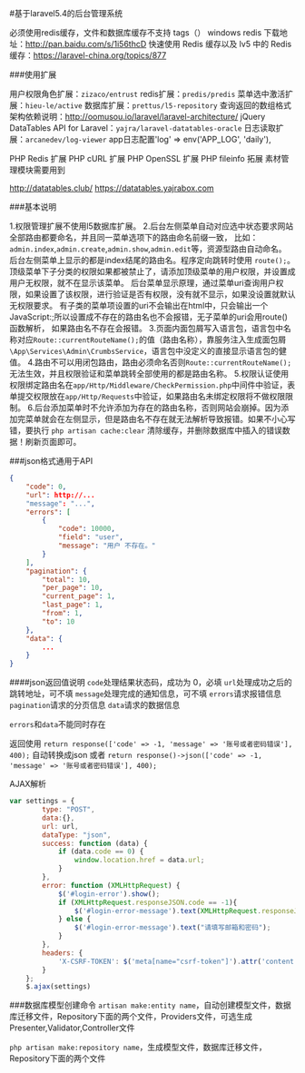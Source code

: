 #基于laravel5.4的后台管理系统

必须使用redis缓存，文件和数据库缓存不支持 tags（）
windows redis 下载地址：http://pan.baidu.com/s/1i56thcD
快速使用 Redis 缓存以及 lv5 中的 Redis 缓存：https://laravel-china.org/topics/877

###使用扩展

用户权限角色扩展：`zizaco/entrust`
redis扩展：`predis/predis`
菜单选中激活扩展：`hieu-le/active`
数据库扩展：`prettus/l5-repository` 查询返回的数组格式
架构依赖说明：http://oomusou.io/laravel/laravel-architecture/
jQuery DataTables API for Laravel：`yajra/laravel-datatables-oracle`
日志读取扩展：`arcanedev/log-viewer`  app日志配置'log' => env('APP_LOG', 'daily'),

PHP Redis 扩展
PHP cURL 扩展
PHP OpenSSL 扩展
PHP fileinfo 拓展 素材管理模块需要用到

http://datatables.club/
https://datatables.yajrabox.com

###基本说明

1.权限管理扩展不使用l5数据库扩展。
2.后台左侧菜单自动对应选中状态要求网站全部路由都要命名，并且同一菜单选项下的路由命名前缀一致，
比如：`admin.index`,`admin.create`,`admin.show`,`admin.edit`等，资源型路由自动命名。 
后台左侧菜单上显示的都是index结尾的路由名。程序定向跳转时使用 `route();`。
顶级菜单下子分类的权限如果都被禁止了，请添加顶级菜单的用户权限，并设置成用户无权限，就不在显示该菜单。
后台菜单显示原理，通过菜单uri查询用户权限，如果设置了该权限，进行验证是否有权限，没有就不显示，如果没设置就默认无权限要求。
有子类的菜单项设置的uri不会输出在html中，只会输出一个JavaScript:;所以设置成不存在的路由名也不会报错，无子菜单的uri会用route()函数解析，
如果路由名不存在会报错。
3.页面内面包屑写入语言包，语言包中名称对应`Route::currentRouteName();`的值（路由名称），靠服务注入生成面包屑`\App\Services\Admin\CrumbsService`，语言包中没定义的直接显示语言包的健值。
4.路由不可以用闭包路由，路由必须命名否则`Route::currentRouteName();`无法生效，并且权限验证和菜单跳转全部使用的都是路由名称。
5.权限认证使用权限绑定路由名在`app/Http/Middleware/CheckPermission.php`中间件中验证，表单提交权限放在`app/Http/Requests`中验证，如果路由名未绑定权限将不做权限限制。
6.后台添加菜单时不允许添加为存在的路由名称，否则网站会崩掉。因为添加完菜单就会在左侧显示，但是路由名不存在就无法解析导致报错。如果不小心写错，要执行 `php artisan cache:clear` 清除缓存，并删除数据库中插入的错误数据！刷新页面即可。

###json格式通用于API
``` json
{
    "code": 0,
    "url": http://...
    "message": "...",
    "errors": [
        {
            "code": 10000,
            "field": "user",
            "message": "用户 不存在。"
        }
    ],
    "pagination": {
        "total": 10,
        "per_page": 10,
        "current_page": 1,
        "last_page": 1,
        "from": 1,
        "to": 10
    },
    "data": {
        ...
    }
}
```
####json返回值说明
`code`处理结果状态码，成功为 0，必填
`url`处理成功之后的跳转地址，可不填
`message`处理完成的通知信息，可不填
`errors`请求报错信息
`pagination`请求的分页信息
`data`请求的数据信息

`errors`和`data`不能同时存在

返回使用
`return response(['code' => -1, 'message' => '账号或者密码错误'], 400);` 自动转换成json
或者
`return response()->json(['code' => -1, 'message' => '账号或者密码错误'], 400);`

AJAX解析
``` javascript
var settings = {
        type: "POST",
        data:{},
        url: url,
        dataType: "json",
        success: function (data) {
            if (data.code == 0) {
                window.location.href = data.url;
            }
        },
        error: function (XMLHttpRequest) {
            $('#login-error').show();
            if (XMLHttpRequest.responseJSON.code == -1){
                $('#login-error-message').text(XMLHttpRequest.responseJSON.message);
            } else {
                $('#login-error-message').text("请填写邮箱和密码");
            }
        },
        headers: {
            'X-CSRF-TOKEN': $('meta[name="csrf-token"]').attr('content')
        }
    };
    $.ajax(settings)
```

###数据库模型创建命令
`artisan make:entity name`，自动创建模型文件，数据库迁移文件，Repository下面的两个文件，Providers文件，可选生成Presenter,Validator,Controller文件

`php artisan make:repository name`，生成模型文件，数据库迁移文件，Repository下面的两个文件
